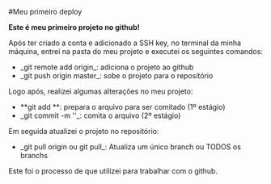 #Meu primeiro deploy

<strong>Este é meu primeiro projeto no github!</strong>

Após ter criado a conta e adicionado a SSH key, no terminal da minha máquina, entrei na pasta do meu projeto e executei os seguintes comandos:

<ul>
  <li>_git remote add origin_: adiciona o projeto ao github</li>
  <li>_git push origin master_: sobe o projeto para o repositório</li>
</ul>

Logo após, realizei algumas alterações no meu projeto:

<ul>
  <li>**git add <nome_arquivo>**: prepara o arquivo para ser comitado (1º estágio)</li>
  <li>_git commit -m '<texto>'_: comita o arquivo (2º estágio)</li>
</ul>

Em seguida atualizei o projeto no repositório:

<ul>
  <li>_git pull origin <nome_branch> ou git pull_: Atualiza um único branch ou TODOS os branchs</li>
</ul>

Este foi o processo de que utilizei para trabalhar com o github.
